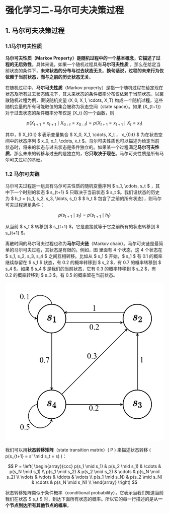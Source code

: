 # 强化学习二-马尔可夫决策过程

## 1. 马尔可夫决策过程

### 1.1马尔可夫性质

**马尔可夫性质（Markov Property）**是随机过程中的一个基本概念，它描述了过程的**无后效性**。具体来说，如果一个随机过程具有**马尔可夫性质** ，那么在给定当前状态的条件下，**未来状态的分布与过去状态无关**。**换句话说，过程的未来行为仅依赖于当前状态，而与之前的历史状态无关**。

在随机过程中，**马尔可夫性质**（Markov property）是指一个随机过程在给定现在状态及所有过去状态情况下，其未来状态的条件概率分布仅依赖于当前状态。以离散随机过程为例，假设随机变量 \(X_0, X_1, \cdots, X_T\) 构成一个随机过程。这些随机变量的所有可能取值的集合被称为状态空间（state space）。如果 \(X_{t+1}\) 对于过去状态的条件概率分布仅是 \(X_t\) 的一个函数，则

$$ p(X_{t+1} = x_{t+1} \mid X_{0:t} = x_{0:t}) = p(X_{t+1} = x_{t+1} \mid X_t = x_t) $$

其中，$ X_{0:t} $ 表示变量集合 $ X_0, X_1, \cdots, X_t $，$ x_{0:t} $ 为在状态空间中的状态序列 $ x_0, x_1, \cdots, x_t $。马尔可夫性质也可以描述为给定当前状态时，将来的状态与过去状态是条件独立的。如果某一个过程满足**马尔可夫性质**，那么未来的转移与过去的是独立的，**它只取决于现在**。马尔可夫性质是所有马尔可夫过程的基础。

### 1.2 马尔可夫链

马尔可夫过程是一组具有马尔可夫性质的随机变量序列 $ s_1, \cdots, s_t $ ，其中下一个时刻的状态 $ s_{t+1} $ 只取决于当前状态 $ s_t $。我们设状态的历史为 $ h_t = \{s_1, s_2, s_3, \ldots, s_t\} $ $ h_t $ 包含了之前的所有状态），则马尔可夫过程满足条件：

$$ p(s_{t+1} \mid s_t) = p(s_{t+1} \mid h_t) $$

从当前 $ s_t $ 转移到 $ s_{t+1} $，它是直接就等于它之前所有的状态转移到 $ s_{t+1} $。

离散时间的马尔可夫过程也称为**马尔可夫链**（Markov chain）。马尔可夫链是最简单的马尔可夫过程，其状态是有限的。例如，图 里面有 4 个状态，这 4 个状态在 $ s_1, s_2, s_3, s_4 $ 之间互相转移。比如从  $ s_1 $ 开始，$ s_1 $ 有 0.1 的概率继续存留在 $ s_1 $ 状态，有 0.2 的概率转移到 $ s_2 $，有 0.7 的概率转移到 $ s_4 $。如果 $ s_4 $ 是我们的当前状态，它有 0.3 的概率转移到 $ s_2 $，有 0.2 的概率转移到 $ s_3 $，有 0.5 的概率留在当前状态。

![alt text](image.png)

我们可以用**状态转移矩阵**（state transition matrix）\( P \) 来描述状态转移 \( p(s_{t+1} = s' \mid s_t = s) \)：

$$ P = \left(
\begin{array}{ccc}
p(s_1 \mid s_1) & p(s_2 \mid s_1) & \cdots & p(s_N \mid s_1) \\
p(s_1 \mid s_2) & p(s_2 \mid s_2) & \cdots & p(s_N \mid s_2) \\
\vdots & \vdots & \ddots & \vdots \\
p(s_1 \mid s_N) & p(s_2 \mid s_N) & \cdots & p(s_N \mid s_N) \\
\end{array}
\right) $$

状态转移矩阵类似于条件概率（conditional probability），它表示当我们知道当前我们在状态 $ s_t $ 时，到达下面所有状态的概率。所以它的每一行描述的是从**一个节点到达所有其他节点的概率**。
